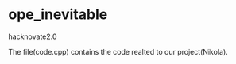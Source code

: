 # ope_inevitable
hacknovate2.0


The file(code.cpp) contains the code realted to our project(Nikola).

